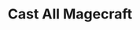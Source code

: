 ---
title: "Cast All Magecraft"
canonical: "skill/cast-all-magecraft"
canonical_title: "Circle Warden Loresheet"
lists:
    - circle-warden-loresheet
tier: 5
osp_cost: 65
prerequisites: ["cast-additional-magecraft"]
replacement: true
---